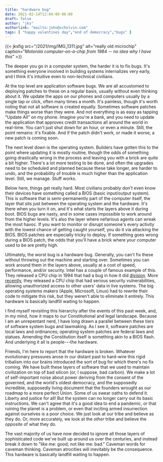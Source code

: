 ```yaml
---
title: "hardware bug"
date: 2021-02-14T12:04:09-06:00
draft: false
author: "jks"
authorlink: "mailto:john@scholvin.com"
tags: [ "happy valentines day","end of democracy","bugs" ]
---
```


{{< jksfig src="/2021/img/IMG_1311.jpg" alt="really old microchip" caption="_Motorola computer-on-a-chip from 1984 -- no idea why I have this_" >}}

The deeper you go in a computer system, the harder it is to fix bugs. It's something everyone involved in building systems internalizes very early, and I think it's intuitive even to non-technical civilians.

At the top level are application software bugs. We are all accustomed to deploying patches to these on a regular basis, usually without even thinking about it. We update the apps on our phones and computers usually by a single tap or click, often many times a month. It's painless, though it's worth noting that not all software is created equally. Sometimes software patches make things worse than they were. And not everything is as easy as tapping "Update All" on my phone. Imagine you're a bank, and you need to update the application that approves credit transactions all around the world in real-time. You can't just shut down for an hour, or even a minute. Still, the point remains: it's fixable. And if the patch didn't work, or made it worse, a new patch is coming soon.

The next level down is the operating system. Builders have gotten this to the point where updating it is mostly routine, though the odds of something going drastically wrong in the process and leaving you with a brick are quite a bit higher. There's a lot more testing to be done, and often the upgrades need to be scheduled and planned because these take longer, are harder to undo, and the probability of trouble is much higher than the application level. Still, we manage. Stuff works.

Below here, things get really hard. Most civilians probably don't even know their devices have something called a BIOS (basic input/output system). This is software that is semi-permanently part of the computer itself, the layer that sits just between the operating system and the hardware. It's there when you turn it on, and it's what starts the layers above it during boot. BIOS bugs are nasty, and in some cases impossible to work around from the higher levels. It's also the layer where nefarious agents can wreak the most havoc. If you want to monitor or disrupt someone's every activity with the lowest chance of getting caught yourself, you do it via attacking the BIOS. BIOS patches are especially tricky to deploy. If something goes wrong during a BIOS patch, the odds that you'll have a brick where your computer used to be are pretty high.

Ultimately, the worst bug is a hardware bug. Generally, you can't fix these without throwing out the machine and starting over. Sometimes you can work around them in the layers above, usually at a cost of speed, performance, and/or security. Intel has a couple of famous example of this. They released a CPU chip in 1994 that had a bug in how it did [division](https://en.wikipedia.org/wiki/Pentium_FDIV_bug). More [recently](https://www.theverge.com/2018/1/3/16844630/intel-processor-security-flaw-bug-kernel-windows-linux), they released a CPU chip that had serious security vulnerabilities, allowing unauthorized access to other users' data in live systems. The big operating systems makers (Apple, Microsoft, Linux) had to rewrite their code to mitigate this risk, but they weren't able to eliminate it entirely. This hardware is basically landfill waiting to happen.

I find myself revisiting this hierarchy after the events of this past week, and, in my mind, how it maps to our Constitutional and legal landscape. Because I am an unrepentant nerd, I have long drawn a parallel between these tiers of software system bugs and lawmaking. As I see it, software patches are local laws and ordinances; operating system patches are federal laws and statues. Amending the Constitution itself is something akin to a BIOS flash. And underlying it all is people---the hardware.

Friends, I'm here to report that the hardware is broken. Whatever evolutionary pressures arose in our distant past to hard-wire this rigid tribalism into our brains introduced the sort of bug for which there's no fix coming. We have built these layers of software that we used to maintain civilization on top of bad silicon (or, I suppose, bad carbon). We make a lot of self-important noise about power deriving from the consent of the governed, and the world's oldest democracy, and the supposedly incredible, supposedly living document that the founders wrought as our roadmap to a more perfect Union. Some of us swear oaths to defend it. Liberty and justice for all! But the system can no longer carry out its basic instructions. We can't agree that it's a good idea to end a pandemic, or that ruining the planet is a problem, or even that inciting armed insurrection against ourselves is a poor choice. We just look at our tribe and believe as they do. Or, more accurately, we look at the _other_ tribe and believe the _opposite_ of what they do.

The vast majority of us have now decided to ignore all those layers of sophisticated code we've built up around us over the centuries, and instead break it down to "like me: good; not like me: bad." Caveman words for caveman thinking. Caveman atrocities will inevitably be the consequence. This hardware is basically landfill waiting to happen.

